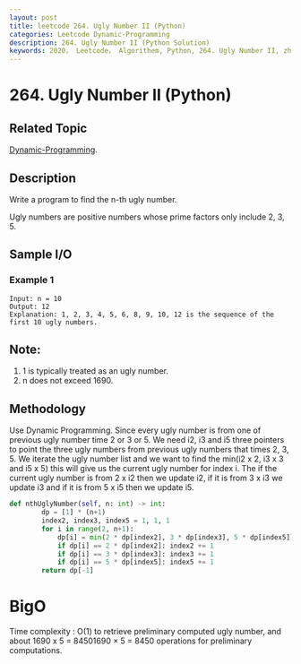 ```yaml
---
layout: post
title: leetcode 264. Ugly Number II (Python)
categories: Leetcode Dynamic-Programming
description: 264. Ugly Number II (Python Solution)
keywords: 2020， Leetcode， Algorithem, Python, 264. Ugly Number II, zhenyu, Dynamic-Programming
---
```


# 264. Ugly Number II (Python)

## Related Topic
<a href="/categories/#Dynamic-Programming" target="_blank"> Dynamic-Programming</a>.

## Description
Write a program to find the n-th ugly number.

Ugly numbers are positive numbers whose prime factors only include 2, 3, 5.

## Sample I/O

### Example 1

```
Input: n = 10
Output: 12
Explanation: 1, 2, 3, 4, 5, 6, 8, 9, 10, 12 is the sequence of the first 10 ugly numbers.
```


## Note:
1. 1 is typically treated as an ugly number.
2. n does not exceed 1690.

## Methodology
Use Dynamic Programming. Since every ugly number is from one of previous ugly number time 2 or 3 or 5. We need i2, i3 and i5 three pointers to point the three ugly numbers from previous ugly numbers that times 2, 3, 5. We iterate the ugly number list and we want to find the min(i2 x 2, i3 x 3 and i5 x 5) this will give us the current ugly number for index i. The if the current ugly number is from 2 x i2 then we update i2, if it is from 3 x i3 we update i3 and if it is from 5 x i5 then we update i5.

``` python
def nthUglyNumber(self, n: int) -> int:
        dp = [1] * (n+1)
        index2, index3, index5 = 1, 1, 1
        for i in range(2, n+1):
            dp[i] = min(2 * dp[index2], 3 * dp[index3], 5 * dp[index5])
            if dp[i] == 2 * dp[index2]: index2 += 1
            if dp[i] == 3 * dp[index3]: index3 += 1
            if dp[i] == 5 * dp[index5]: index5 += 1
        return dp[-1]
```

# BigO
Time complexity : O(1) to retrieve preliminary computed ugly number, and about 1690 x 5 = 84501690 × 5 = 8450 operations for preliminary computations.
